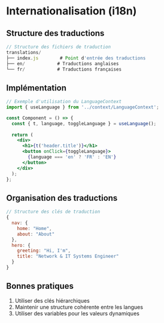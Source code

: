 # Internationalisation (i18n)

## Structure des traductions

```javascript
// Structure des fichiers de traduction
translations/
├── index.js        # Point d'entrée des traductions
├── en/            # Traductions anglaises
└── fr/            # Traductions françaises
```

## Implémentation

```jsx
// Exemple d'utilisation du LanguageContext
import { useLanguage } from '../context/LanguageContext';

const Component = () => {
  const { t, language, toggleLanguage } = useLanguage();
  
  return (
    <div>
      <h1>{t('header.title')}</h1>
      <button onClick={toggleLanguage}>
        {language === 'en' ? 'FR' : 'EN'}
      </button>
    </div>
  );
};
```

## Organisation des traductions

```javascript
// Structure des clés de traduction
{
  nav: {
    home: "Home",
    about: "About"
  },
  hero: {
    greeting: "Hi, I'm",
    title: "Network & IT Systems Engineer"
  }
}
```

## Bonnes pratiques

1. Utiliser des clés hiérarchiques
2. Maintenir une structure cohérente entre les langues
3. Utiliser des variables pour les valeurs dynamiques
